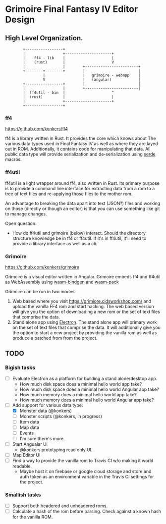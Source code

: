 # Grimoire Final Fantasy IV Editor Design

## High Level Organization.

```
        +-----------------+
        |                 +---------------------+
        |    ff4 - lib    |                     |
        |    (rust)       |                     V
        |                 |        +------------------------+
        +--------+--------+        |                        |
                 |                 |   grimoire - webapp    |
                 V                 |   (angular)            |
        +-----------------+        |                        |
        |                 |        +------------------------|
        |  ff4util - bin  |                     ^
        |  (rust)         |                     |
        |                 +---------------------+
        +-----------------+
```

### ff4
https://github.com/konkers/ff4

ff4 is a library written in Rust.  It provides the core which knows about
The various data types used in Final Fantasy IV as well as where they are
layed out in ROM.  Additionally, it contains code for manipulating that
data.   All public data type will provide serialization and de-serialization
using [serde](https://serde.rs/) macros.

### ff4util

ff4util is a light wrapper around ff4, also written in Rust. Its primary
purpose is to provide a command line interface for extracting data from a
rom to a tree of text files and re-applying those files to the mother rom.

An advantage to breaking the data apart into text (JSON?) files and working
on those (directly or though an editor) is that you can use something like
git to manage changes.

Open question:
 * How do ff4util and grimoire (below) interact.  Should the directory
   structure knowledge be in ff4 or ff4util.  If it's in ff4util, it'll need
   to provide a library interface as well as a cli.

### Grimoire
https://github.com/konkers/grimoire

Grimoire is a visual editor written in Angular.  Grimoire embeds ff4 and
ff4util as WebAssembly using
[wasm-bindgen](https://rustwasm.github.io/wasm-bindgen/) and
[wasm-pack](https://github.com/rustwasm/wasm-pack)

Grimoire can be run in two modes:
 1. Web based where you visit https://grimiore.cidsworkshop.com/ and upload
    the vanilla FF4 rom and start hacking.  The web based version will give
    you the option of downloading a new rom or the set of text files that
    comprise the data.
 2. Stand alone app using [Electron](https://electronjs.org/).  The stand
    alone app will primary work on the set of text files that comprise the
    data.  It will additionally give you the option to start a new project
    by providing the vanilla rom as well as produce a patched from from the
    project.

## TODO

### Bigish tasks
- [ ] Evaluate Electron as a platform for building a stand alone/desktop app.
  - How much disk space does a minimal hello world app take?
  - How much disk space does a minimal hello world Angular app take?
  - How much memory does a minimal hello world app take?
  - How much memory does a minimal hello world Angular app take?
- [ ] Add support for various data type:
  - [x] Monster data (@konkers)
  - [ ] Monster scripts (@konkers, in progress)
  - [ ] Item data
  - [ ] Map data
  - [ ] Events
  - [ ] I'm sure there's more.
- [ ] Start Angualar UI
  - @konkers prototyping read only UI.
- [ ] Map Editor UI
- [ ] Find a way to provide the vanilla rom to Travis CI w/o making it world
      readable.
   - Maybe host it on firebase or google cloud storage and store and auth
     token as an environment variable in the Travis CI settings for the
     project.

### Smallish tasks
- [ ] Support both headered and unheadered roms.
- [ ] Calculate a hash of the rom before parsing.  Check against a known hash
      for the vanilla ROM.